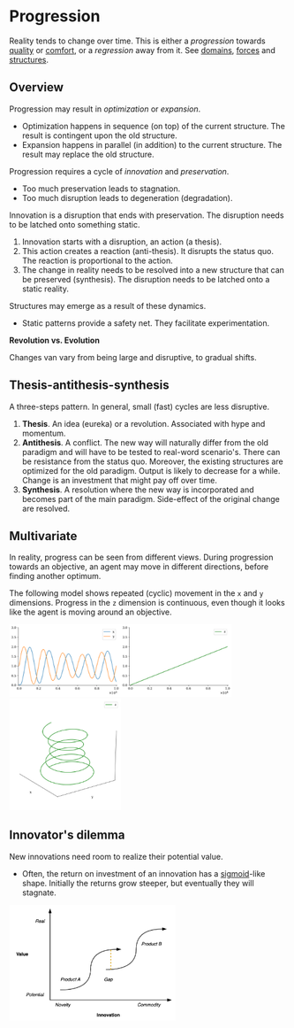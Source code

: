 # Progression

Reality tends to change over time. This is either a *progression* towards [quality](../metaphysics/quality.md) or [comfort](comfort.md), or a *regression* away from it. See [domains](../reality/domains.md), [forces](../reality/forces.md) and [structures](../reality/structures.md).



## Overview

Progression may result in *optimization* or *expansion*.

- Optimization happens in sequence (on top) of the current structure. The result is contingent upon the old structure.
- Expansion happens in parallel (in addition) to the current structure. The result may replace the old structure.

Progression requires a cycle of *innovation* and *preservation*.

- Too much preservation leads to stagnation.
- Too much disruption leads to degeneration (degradation).

Innovation is a disruption that ends with preservation. The disruption needs to be latched onto something static.

1. Innovation starts with a disruption, an action (a thesis).
2. This action creates a reaction (anti-thesis). It disrupts the status quo. The reaction is proportional to the action.
3. The change in reality needs to be resolved into a new structure that can be preserved (synthesis). The disruption needs to be latched onto a static reality.

Structures may emerge as a result of these dynamics.

- Static patterns provide a safety net. They facilitate experimentation.



**Revolution vs. Evolution**

Changes van vary from being large and disruptive, to gradual shifts.



## Thesis-antithesis-synthesis

A three-steps pattern. In general, small (fast) cycles are less disruptive.

1. **Thesis**. An idea (eureka) or a revolution. Associated with hype and momentum.
2. **Antithesis**. A conflict. The new way will naturally differ from the old paradigm and will have to be tested to real-word scenario's. There can be resistance from the status quo. Moreover, the existing structures are optimized for the old paradigm. Output is likely to decrease for a while. Change is an investment that might pay off over time.
3. **Synthesis**. A resolution where the new way is incorporated and becomes part of the main paradigm. Side-effect of the original change are resolved.



## Multivariate

In reality, progress can be seen from different views. During progression towards an objective, an agent may move in different directions, before finding another optimum.

The following model shows repeated (cyclic) movement in the `x` and `y` dimensions. Progress in the `z` dimension is continuous, even though it looks like the agent is moving around an objective.





<img src="../img/plot-multivariate-progress-2d.png" alt="plot-multivariate-progress-2d" style="width:80%;" />

<img src="../img/plot-multivariate-progress-3d.png" alt="plot-multivariate-progress-3d" style="width:40%;" />



## Innovator's dilemma

New innovations need room to realize their potential value.

- Often, the return on investment of an innovation has a [sigmoid](https://en.wikipedia.org/wiki/Sigmoid_function)-like shape. Initially the returns grow steeper, but eventually they will stagnate.

<img src="../img/innovation-disruption.png" alt="innovation-disruption" style="width:60%;" />
